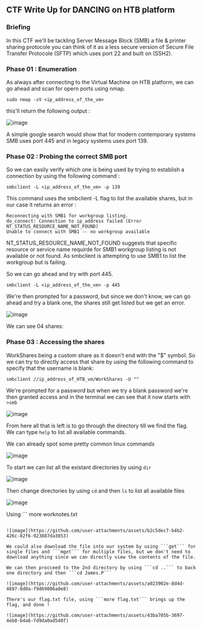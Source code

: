 ## CTF Write Up for DANCING on HTB platform

### Briefing
In this CTF we'll be tackling Server Message Block (SMB) a file & printer sharing protocole you can think of it as a less secure version of Secure File Transfer Protocole (SFTP) which uses port 22 and built on (SSH2).

### Phase 01 : Enumeration
As always after connecting to the Virtual Machine on HTB platform, we can go ahead and scan for opern ports using nmap.

```
sudo nmap -sV <ip_address_of_the_vm>
```

this'll return the following output :

![image](https://github.com/user-attachments/assets/78c6d8b2-acef-4cff-b433-46a2c6c5b99d)

A simple google search would show that for modern contemporary systems SMB uses port 445 and in legacy systems uses port 139.

### Phase 02 : Probing the correct SMB port

So we can easily verify which one is being used by trying to establish a connection by using the following command :

```
smbclient -L <ip_address_of_the_vm> -p 139
```

This command uses the smbclient -L flag to list the available shares, but in our case it returns an error :

```
Reconnecting with SMB1 for workgroup listing.
do_connect: Connection to ip_address failed (Error NT_STATUS_RESOURCE_NAME_NOT_FOUND)
Unable to connect with SMB1 -- no workgroup available
```
NT_STATUS_RESOURCE_NAME_NOT_FOUND suggests that specific resource or service name requirde for SMB1 workgroup listing is not available or not found. As smbclient is attempting to use SMB1 to list the workgroup but is failing.

So we can go ahead and try with port 445.

```
smbclient -L <ip_address_of_the_vm> -p 445
```

We're then prompted for a password, but since we don't know, we can go ahead and try a blank one, the shares still get listed but we get an error.

![image](https://github.com/user-attachments/assets/b6d09cb0-77d0-4c21-b182-8420199d58e7)

We can see 04 shares:

### Phase 03 : Accessing the shares

WorkShares being a custom share as it doesn't end with the "$" symbol.
So we can try to directly access that share by using the following command to specify that the username is blank:

```
smbclient //ip_address_of_HTB_vm/WorkShares -U ""
``` 

We're prompted for a password but when we try a blank password we're then granted access and in the terminal we can see that it now starts with ```>smb```

![image](https://github.com/user-attachments/assets/7772c81c-93e1-499e-aca1-91bd74a4dad3)

From here all that is left is to go through the directory till we find the flag.
We can type ```help``` to list all available commands.

We can already spot some pretty common linux commands

![image](https://github.com/user-attachments/assets/71c71432-7417-46ff-989e-5360de43fadf)

To start we can list all the existant directories by using ```dir```

![image](https://github.com/user-attachments/assets/944137a3-3ec0-4a06-95bb-9e32b245e108)

Then change directories by using ```cd``` and then ```ls``` to list all available files

![image](https://github.com/user-attachments/assets/8a0a2080-ce14-4c3f-bab7-c3cd20cab7e5)

Using ```
more worknotes.txt
``` allows us to read the contents of the file, as we can see it's not what we're looking for :

![image](https://github.com/user-attachments/assets/b2c5dec7-b4b2-426c-82f6-923887da3853)

We could also download the file into our system by using ```get``` for single files and ```mget``` for multiple files, but we don't need to download anything since we can directly view the contents of the file.

We can then procceed to the 2nd directory by using ```cd ..``` to back one directory and then ```cd James.P```

![image](https://github.com/user-attachments/assets/a023902e-8d4d-4697-8d0a-f9d69006a0e8)

There's our flag.txt file, using ```more flag.txt``` brings up the flag, and done !

![image](https://github.com/user-attachments/assets/43ba705b-3697-4eb0-b4a6-fd9da0ad540f)
